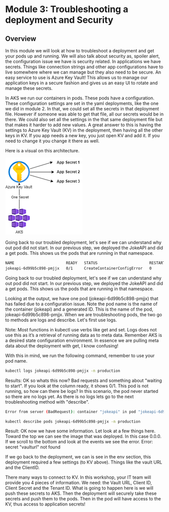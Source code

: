 # Module 3: Troubleshooting a deployment and Security
## Overview

In this module we will look at how to troubleshoot a deployment and get your pods up and running. We will also talk about security as, spoiler alert, the configuration issue we have is security related. In applications we have secrets. Things like connection strings and other app configurations have to live somewhere where we can manage but they also need to be secure. An easy service to use is Azure Key Vault! This allows us to manage our application keys in a secure fashion and gives us an easy UI to rotate and manage these secrets.

In AKS we run our containers in pods. These pods have a configuration. These configuration settings are set in the yaml deployments, like the one we did in module 2. In that, we could set all the secrets in that deployment file. However if someone was able to get that file, all our secrets would be in there. We could also set all the settings in the that same deployment file but that makes it harder to add new values. A great answer to this is having the settings to Azure Key Vault (KV) in the deployment, then having all the other keys in KV. If you app needs a new key, you just open KV and add it. If you need to change it you change it there as well. 

Here is a visual on this architecture.

![Arch](/Images/kv.png)


Going back to our troubled deployment, let's see if we can understand why out pod did not start. In  our previous step, we deployed the JokeAPI and did a get pods. This shows us the pods that are running in that namespace.


```bash
NAME                       READY   STATUS                       RESTARTS   AGE
jokeapi-6d99b5c898-pmjjx   0/1     CreateContainerConfigError   0          17m
```

Going back to our troubled deployment, let's see if we can understand why out pod did not start. In  our previous step, we deployed the JokeAPI and did a get pods. This shows us the pods that are running in that namespace.

Looking at the output, we have one pod (jokeapi-6d99b5c898-pmjjx) that has failed due to a configuration issue. Note the pod name is the name of the container (jokeapi) and a generated ID. This is the name of the pod, jokeapi-6d99b5c898-pmjjx. When we are troubleshooting pods, the two go to methods are logs and describe. Let's first use logs. 

Note: Most functions in kubectl use verbs like get and set. Logs does not use this as it’s a retrieval of running data as to meta data. Remember AKS is a desired state configuration environment. In essence we are pulling meta data about the deployment with get, I know confusing!

With this in mind, we run the following command, remember to use your pod name.

```bash
kubectl logs jokeapi-6d99b5c898-pmjjx -n production
```

Results: OK so whats this now? Bad requests and something about "waiting to start". If you look at the column ready, it shows 0/1. This pod is not running, so how can there be logs? In this scenario, the pod never started so there are no logs yet. As there is no logs lets go to the next troubleshooting method with "describe".

```bash
Error from server (BadRequest): container "jokeapi" in pod "jokeapi-6d99b5c898-pmjjx" is waiting to start: CreateContainerConfigError
```


```bash
kubectl describe pods jokeapi-6d99b5c898-pmjjx -n production
```

Result: OK now we have some information. Let look at a few things here. Toward the top we can see the image that was deployed. In this case 0.0.0. If we scroll to the bottom and look at the events we see the error. Error: secret "vaulturl" not found

If we go back to the deployment, we can is see in the env section, this deployment required a few settings (to KV above). Things like the vault URL and the ClientID.

There many ways to connect to KV. In this workshop, your IT team will provide you 4 pieces of information. We need: the Vault URL, Client ID, Client Secret and the Tenant ID. What is going to happen here is we will push these secrets to AKS. Then the deployment will securely take these secrets and push them to the pods. Then in the pod will have access to the KV, thus access to application secrets!